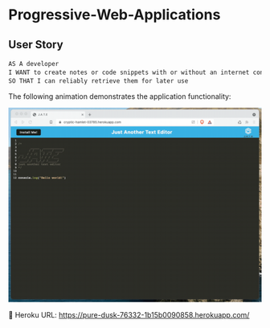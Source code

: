# Progressive-Web-Applications

## User Story

```md
AS A developer
I WANT to create notes or code snippets with or without an internet connection
SO THAT I can reliably retrieve them for later use
```

The following animation demonstrates the application functionality:

![Demonstration of the finished Module 19 Challenge being used in the browser and then installed.](./Assets/00-demo.gif)


🚀 Heroku URL:
https://pure-dusk-76332-1b15b0090858.herokuapp.com/